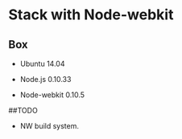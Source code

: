 # Stack with Node-webkit

## Box
* Ubuntu 14.04

* Node.js 0.10.33
* Node-webkit 0.10.5

##TODO
* NW build system.
